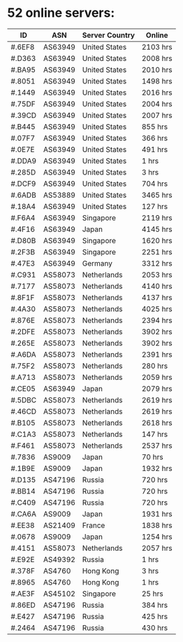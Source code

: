# 52 online servers:

| ID | ASN | Server Country | Online |
| ------ | ------ | ------ | ------ |
| #.6EF8 | AS63949 | United States | 2103 hrs |
| #.D363 | AS63949 | United States | 2008 hrs |
| #.BA95 | AS63949 | United States | 2010 hrs |
| #.8051 | AS63949 | United States | 1498 hrs |
| #.1449 | AS63949 | United States | 2016 hrs |
| #.75DF | AS63949 | United States | 2004 hrs |
| #.39CD | AS63949 | United States | 2007 hrs |
| #.B445 | AS63949 | United States | 855 hrs |
| #.07F7 | AS63949 | United States | 366 hrs |
| #.0E7E | AS63949 | United States | 491 hrs |
| #.DDA9 | AS63949 | United States | 1 hrs |
| #.285D | AS63949 | United States | 3 hrs |
| #.DCF9 | AS63949 | United States | 704 hrs |
| #.6ADB | AS53889 | United States | 3465 hrs |
| #.18A4 | AS63949 | United States | 127 hrs |
| #.F6A4 | AS63949 | Singapore | 2119 hrs |
| #.4F16 | AS63949 | Japan | 4145 hrs |
| #.D80B | AS63949 | Singapore | 1620 hrs |
| #.2F3B | AS63949 | Singapore | 2251 hrs |
| #.47E3 | AS63949 | Germany | 3312 hrs |
| #.C931 | AS58073 | Netherlands | 2053 hrs |
| #.7177 | AS58073 | Netherlands | 4140 hrs |
| #.8F1F | AS58073 | Netherlands | 4137 hrs |
| #.4A30 | AS58073 | Netherlands | 4025 hrs |
| #.876E | AS58073 | Netherlands | 2394 hrs |
| #.2DFE | AS58073 | Netherlands | 3902 hrs |
| #.265E | AS58073 | Netherlands | 3902 hrs |
| #.A6DA | AS58073 | Netherlands | 2391 hrs |
| #.75F2 | AS58073 | Netherlands | 280 hrs |
| #.A713 | AS58073 | Netherlands | 2059 hrs |
| #.CE05 | AS63949 | Japan | 2079 hrs |
| #.5DBC | AS58073 | Netherlands | 2619 hrs |
| #.46CD | AS58073 | Netherlands | 2619 hrs |
| #.B105 | AS58073 | Netherlands | 2618 hrs |
| #.C1A3 | AS58073 | Netherlands | 147 hrs |
| #.F461 | AS58073 | Netherlands | 2537 hrs |
| #.7836 | AS9009 | Japan | 70 hrs |
| #.1B9E | AS9009 | Japan | 1932 hrs |
| #.D135 | AS47196 | Russia | 720 hrs |
| #.BB14 | AS47196 | Russia | 720 hrs |
| #.C409 | AS47196 | Russia | 720 hrs |
| #.CA6A | AS9009 | Japan | 1931 hrs |
| #.EE38 | AS21409 | France | 1838 hrs |
| #.0678 | AS9009 | Japan | 1254 hrs |
| #.4151 | AS58073 | Netherlands | 2057 hrs |
| #.E92E | AS49392 | Russia | 1 hrs |
| #.378F | AS4760 | Hong Kong | 3 hrs |
| #.8965 | AS4760 | Hong Kong | 1 hrs |
| #.AE3F | AS45102 | Singapore | 25 hrs |
| #.86ED | AS47196 | Russia | 384 hrs |
| #.E427 | AS47196 | Russia | 425 hrs |
| #.2464 | AS47196 | Russia | 430 hrs |

